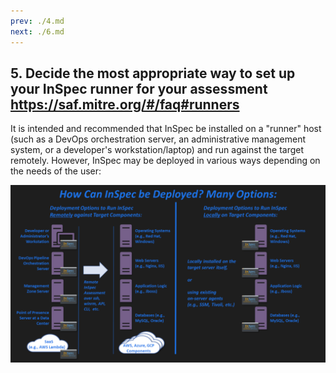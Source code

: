 ```yaml
---
prev: ./4.md
next: ./6.md
---
```


## 5. Decide the most appropriate way to set up your InSpec runner for your assessment https://saf.mitre.org/#/faq#runners
It is intended and recommended that InSpec be installed on a "runner" host (such as a DevOps orchestration server, an administrative management system, or a developer's workstation/laptop) and run against the target remotely. However, InSpec may be deployed in various ways depending on the needs of the user:

![Alt text](/runner.png)
